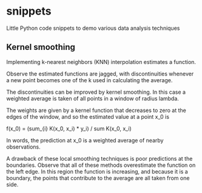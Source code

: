 # snippets

Little Python code snippets to demo various data analysis techniques

## Kernel smoothing

Implementing k-nearest neighbors (KNN) interpolation estimates a function.

Observe the estimated functions are jagged, with discontinuities whenever
a new point becomes one of the k used in calculating the average.

The discontinuities can be improved by kernel smoothing. In this case a
weighted average is taken of all points in a window of radius lambda.

The weights are given by a kernel function that decreases to zero at the
edges of the window, and so the estimated value at a point x_0 is

f(x_0) = (sum_{i} K(x_0, x_i) * y_i) / sum K(x_0, x_i)

In words, the prediction at x_0 is a weighted average of nearby observations.

A drawback of these local smoothing techniques is poor predictions at the
boundaries. Observe that all of these methods overestimate the function on
the left edge. In this region the function is increasing, and because it is
a boundary, the points that contribute to the average are all taken from
one side.


